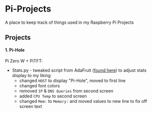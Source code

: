 # Pi-Projects

A place to keep track of things used in my Raspberry Pi Projects

## Projects

#### 1. Pi-Hole
Pi Zero W + PiTFT:

* Stats.py - tweaked script from AdaFruit ([found here](https://learn.adafruit.com/pi-hole-ad-blocker-with-pi-zero-w/install-mini-pitft "Pi-Hole Ad-Blocker: Install Mini PiTFT")) to adjust stats display to my liking
  - changed `HOST` to display "Pi-Hole", moved to first line
  - changed font colors
  - removed `IP` & `DNS Queries` from second screen 
  - added `CPU Temp` to second screen
  - changed `Mem:` to `Memory:` and moved values to new line to fix off screen text
